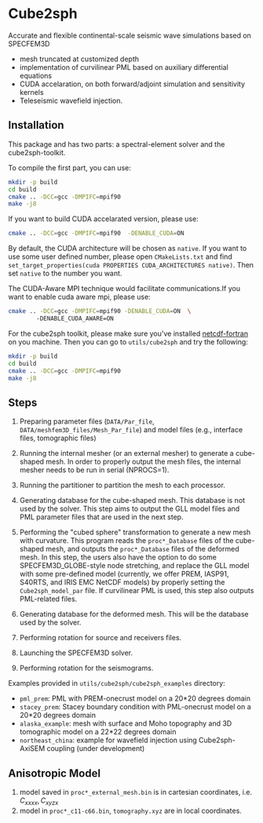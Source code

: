 # Cube2sph

Accurate and flexible continental-scale seismic wave simulations based on SPECFEM3D

- mesh truncated at customized depth
- implementation of curvilinear PML based on auxiliary differential equations
- CUDA accelaration, on both forward/adjoint simulation and sensitivity kernels
- Teleseismic wavefield injection.

## Installation
This package and has two parts: a spectral-element solver and the cube2sph-toolkit.  

To compile the first part, you can use:
```bash 
mkdir -p build
cd build
cmake .. -DCC=gcc -DMPIFC=mpif90 
make -j8
```
If you want to build CUDA accelarated version, please use:
```bash 
cmake .. -DCC=gcc -DMPIFC=mpif90  -DENABLE_CUDA=ON
```
By default, the CUDA architecture will be chosen as `native`. If you want to use some user defined number, please open `CMakeLists.txt` and find `set_target_properties(cuda PROPERTIES CUDA_ARCHITECTURES native)`. Then set `native` to the number you want.

The CUDA-Aware MPI technique would facilitate communications.If you want to enable cuda aware mpi, please use:
```bash 
cmake .. -DCC=gcc -DMPIFC=mpif90 -DENABLE_CUDA=ON  \ 
        -DENABLE_CUDA_AWARE=ON
```


For the cube2sph toolkit, please make sure you've installed [netcdf-fortran](https://docs.unidata.ucar.edu/netcdf-fortran/current/) on you machine. Then you can go to `utils/cube2sph` and try the following:

```bash 
mkdir -p build
cd build
cmake .. -DCC=gcc -DMPIFC=mpif90 
make -j8
```

## Steps
1. Preparing parameter files (`DATA/Par_file`, `DATA/meshfem3D_files/Mesh_Par_file`) and model files (e.g., interface files, tomographic files)

2. Running the internal mesher (or an external mesher) to generate a cube-shaped mesh. In order to properly output the mesh files, the internal mesher needs to be run in serial (NPROCS=1).

3. Running the partitioner to partition the mesh to each processor.

4. Generating database for the cube-shaped mesh. This database is not used by the solver. This step aims to output the GLL model files and PML parameter files that are used in the next step.

5. Performing the "cubed sphere" transformation to generate a new mesh with curvature. This program reads the `proc*_Database` files of the cube-shaped mesh, and outputs the `proc*_Database` files of the deformed mesh. In this step, the users also have the option to do some SPECFEM3D\_GLOBE-style node stretching, and replace the GLL model with some pre-defined model (currently, we offer PREM, IASP91, S40RTS, and IRIS EMC NetCDF models) by properly setting the `Cube2sph_model_par` file. If curvilinear PML is used, this step also outputs PML-related files.

6. Generating database for the deformed mesh. This will be the database used by the solver.

7. Performing rotation for source and receivers files.

8. Launching the SPECFEM3D solver.

9. Performing rotation for the seismograms.

Examples provided in `utils/cube2sph/cube2sph_examples` directory:
- `pml_prem`: PML with PREM-onecrust model on a 20\*20 degrees domain
- `stacey_prem`: Stacey boundary condition with PML-onecrust model on a 20\*20 degrees domain
- `alaska_example`: mesh with surface and Moho topography and 3D tomographic model on a 22\*22 degrees domain
- `northeast_china`: example for wavefield injection using Cube2sph-AxiSEM coupling (under development)

## Anisotropic Model
1. model saved in `proc*_external_mesh.bin` is in cartesian coordinates, i.e. $C_{xxxx}, C_{xyzx}$ 
2. model in `proc*_c11-c66.bin`, `tomography.xyz` are in local coordinates.